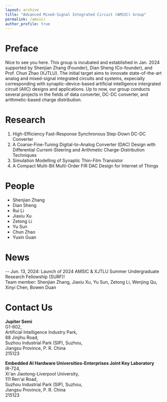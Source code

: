 ```yaml
---
layout: archive
title: "Advanced Mixed-Signal Integrated Circuit (AMSIC) Group"
permalink: /amsic/
author_profile: true
---
```


Preface
=====
Nice to see you here. This group is incubated and established in Jan. 2024 supported by Shenjian Zhang (Founder), Dian Sheng (Co-founder), and Prof. Chun Zhao (XJTLU). The initial target aims to innovate state-of-the-art analog and mixed-signal integrated circuits and systems, expecially corresponding with synaptic-device-based artificial intelligence intergrated circuit (AIIC) designs and applications. Up to now, our group conducts several projects in the fields of data converter, DC-DC converter, and arithmetic-based charge distribution.

Research
=====
1. High-Efficiency Fast-Response Synchronous Step-Down DC-DC Converter
2. A Coarse-Fine-Tuning Digital-to-Analog Converter (DAC) Design with Differential Current-Steering and Arithmetic Charge-Distribution Techniques
3. Simulation Modelling of Synaptic Thin-Film Transistor
4. A Compact Multi-Bit Multi-Order FIR DAC Design for Internet of Things

People
=====
* Shenjian Zhang
* Dian Sheng
* Rui Li
* Jiaxiu Xu
* Zetong Li
* Yu Sun
* Chun Zhao
* Yuxin Guan

News
=====
-- Jun. 13, 2024: Launch of 2024 AMSIC & XJTLU Summer Undergraduate Research Fellowship (SURF)!  
Team member: Shenjian Zhang, Jiaxiu Xu, Yu Sun, Zetong Li, Wenjing Qu, Xinyi Chen, Bowen Duan

Contact Us
=====
**Jupiter Semi**  
G1-602,  
Artificial Intelligence Industry Park,  
88 Jinjihu Road,  
Suzhou Industrial Park (SIP), Suzhou,  
Jiangsu Province, P. R. China  
215123

**Embedded AI Hardware Universities-Enterprises Joint Key Laboratory**  
IR-724,  
Xi'an Jiaotong-Liverpool University,  
111 Ren'ai Road,  
Suzhou Industrial Park (SIP), Suzhou,  
Jiangsu Province, P. R. China  
215123
